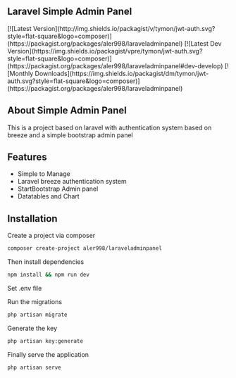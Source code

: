 ## Laravel Simple Admin Panel

<p>
<!-- <a href="https://packagist.org/packages/aler998/laraveladminpanel"><img src="https://img.shields.io/packagist/dt/laravel/framework" alt="Total Downloads"></a>
<a href="https://packagist.org/packages/aler998/laraveladminpanel"><img src="http://img.shields.io/packagist/v/tymon/jwt-auth.svg?style=flat-square&logo=composer" alt="Version"></a>
<a href="https://packagist.org/packages/laravel/framework"><img src="https://img.shields.io/packagist/l/laravel/framework" alt="License"></a> -->
[![Latest Version](http://img.shields.io/packagist/v/tymon/jwt-auth.svg?style=flat-square&logo=composer)](https://packagist.org/packages/aler998/laraveladminpanel)
[![Latest Dev Version](https://img.shields.io/packagist/vpre/tymon/jwt-auth.svg?style=flat-square&logo=composer)](https://packagist.org/packages/aler998/laraveladminpanel#dev-develop)
[![Monthly Downloads](https://img.shields.io/packagist/dm/tymon/jwt-auth.svg?style=flat-square&logo=composer)](https://packagist.org/packages/aler998/laraveladminpanel)
</p>

## About Simple Admin Panel

This is a project based on laravel with authentication system based on breeze and a simple bootstrap admin panel

## Features

- Simple to Manage
- Laravel breeze authentication system
- StartBootstrap Admin panel
- Datatables and Chart

## Installation

Create a project via composer

```sh
composer create-project aler998/laraveladminpanel
```
Then install dependencies
```sh
npm install && npm run dev
```

Set .env file

Run the migrations
```sh
php artisan migrate
```

Generate the key
```sh
php artisan key:generate
```

Finally serve the application
```sh
php artisan serve
```

